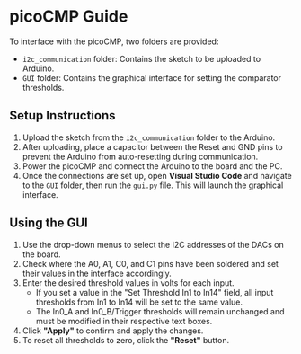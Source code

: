 # picoCMP Guide

To interface with the picoCMP, two folders are provided:

- `i2c_communication` folder: Contains the sketch to be uploaded to Arduino.
- `GUI` folder: Contains the graphical interface for setting the comparator thresholds.

## Setup Instructions

1. Upload the sketch from the `i2c_communication` folder to the Arduino.
2. After uploading, place a capacitor between the Reset and GND pins to prevent the Arduino from auto-resetting during communication.
3. Power the picoCMP and connect the Arduino to the board and the PC.
4. Once the connections are set up, open **Visual Studio Code** and navigate to the `GUI` folder, then run the `gui.py` file. This will launch the graphical interface.

## Using the GUI

1. Use the drop-down menus to select the I2C addresses of the DACs on the board.
2. Check where the A0, A1, C0, and C1 pins have been soldered and set their values in the interface accordingly.
3. Enter the desired threshold values in volts for each input.
   - If you set a value in the "Set Threshold In1 to In14" field, all input thresholds from In1 to In14 will be set to the same value.
   - The In0_A and In0_B/Trigger thresholds will remain unchanged and must be modified in their respective text boxes.
4. Click **"Apply"** to confirm and apply the changes.
5. To reset all thresholds to zero, click the **"Reset"** button.
